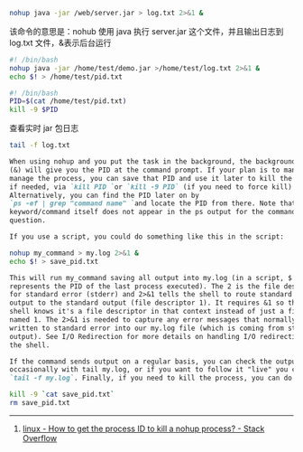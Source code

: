 ```sh
nohup java -jar /web/server.jar > log.txt 2>&1 &
```

该命令的意思是：nohub 使用 java 执行 server.jar 这个文件，并且输出日志到 log.txt
文件，&表示后台运行

```sh
#! /bin/bash
nohup java -jar /home/test/demo.jar >/home/test/log.txt 2>&1 &
echo $! > /home/test/pid.txt
```

```sh
#! /bin/bash
PID=$(cat /home/test/pid.txt)
kill -9 $PID
```

查看实时 jar 包日志

```sh
tail -f log.txt
```

```md
When using nohup and you put the task in the background, the background operator
(&) will give you the PID at the command prompt. If your plan is to manually
manage the process, you can save that PID and use it later to kill the process
if needed, via `kill PID `or `kill -9 PID` (if you need to force kill).
Alternatively, you can find the PID later on by
`ps -ef | grep "command name" `and locate the PID from there. Note that nohup
keyword/command itself does not appear in the ps output for the command in
question.

If you use a script, you could do something like this in the script:
```

```sh
nohup my_command > my.log 2>&1 &
echo $! > save_pid.txt
```

```md
This will run my_command saving all output into my.log (in a script, $!
represents the PID of the last process executed). The 2 is the file descriptor
for standard error (stderr) and 2>&1 tells the shell to route standard error
output to the standard output (file descriptor 1). It requires &1 so that the
shell knows it's a file descriptor in that context instead of just a file
named 1. The 2>&1 is needed to capture any error messages that normally are
written to standard error into our my.log file (which is coming from standard
output). See I/O Redirection for more details on handling I/O redirection with
the shell.

If the command sends output on a regular basis, you can check the output
occasionally with tail my.log, or if you want to follow it "live" you can use
`tail -f my.log`. Finally, if you need to kill the process, you can do it via:
```

```sh
kill -9 `cat save_pid.txt`
rm save_pid.txt
```

---

1. [linux - How to get the process ID to kill a nohup process? - Stack Overflow](https://stackoverflow.com/questions/17385794/how-to-get-the-process-id-to-kill-a-nohup-process)
